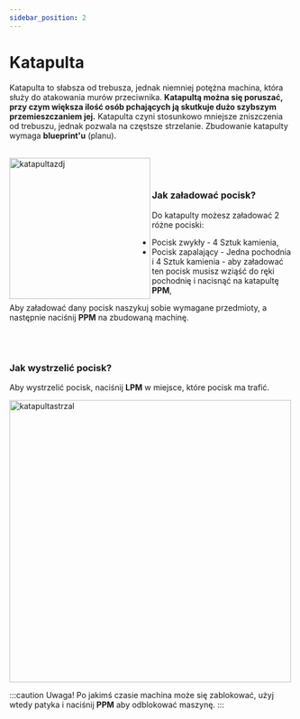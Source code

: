 ```yaml
---
sidebar_position: 2
---
```


# Katapulta
Katapulta to słabsza od trebusza, jednak niemniej potężna machina, która służy do atakowania murów przeciwnika. **Katapultą można się poruszać, przy czym większa ilość osób pchających ją skutkuje dużo szybszym przemieszczaniem jej.** Katapulta czyni stosunkowo mniejsze zniszczenia od trebuszu, jednak pozwala na częstsze strzelanie.
Zbudowanie katapulty wymaga **blueprint'u** (planu).
<br></br>
<div class="box">
    <img 
    src={require('./img/katapulta.png').default}
    align="left"
    alt="katapultazdj"
    width="250"
    />
</div>



<br></br>

### Jak załadować pocisk?
Do katapulty możesz załadować 2 różne pociski:
- Pocisk zwykły - 4 Sztuk kamienia,
- Pocisk zapalający - Jedna pochodnia i 4 Sztuk kamienia - aby załadować ten pocisk musisz wziąść do ręki pochodnię i nacisnąć na katapultę **PPM**,

Aby załadować dany pocisk naszykuj sobie wymagane przedmioty, a następnie naciśnij **PPM** na zbudowaną machinę.


<br></br>

### Jak wystrzelić pocisk?
Aby wystrzelić pocisk, naciśnij **LPM** w miejsce, które pocisk ma trafić.

<div class="box">
    <img 
    src={require('./img/katapultaladowanie.gif').default}
    alt="katapultastrzal"
    width="500"
    />
</div>

:::caution Uwaga!
Po jakimś czasie machina może się zablokować, użyj wtedy patyka i naciśnij **PPM** aby odblokować maszynę.
:::
